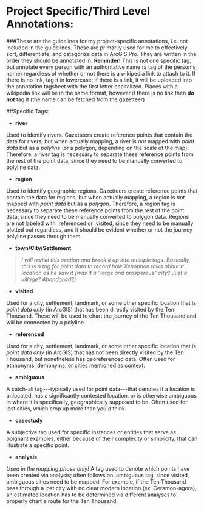 # Project Specific/Third Level Annotations: 
###These are the guidelines for my project-specific annotations, i.e. not included in the guidelines. These are primarily used for me to effectively sort, differentiate, and catagorize data in ArcGIS Pro. They are written in the order they should be annotated in.
**Reminder!**
This is not one specific tag, but annotate every person with an authoritative name (a tag of the person's name) regardless of whether or not there is a wikipedia link to attach to it. If there is no link, tag it in lowercase; if there is a link, it will be uploaded into the annotation tagsheet with the first letter capitalized. Places with a wikipedia link will be in the same format, however if there is no link then ***do not*** tag it (the name can be fetched from the gazetteer)

##Specific Tags:
* **river**

Used to identify rivers. Gazetteers create reference points that contain the data for rivers, but when actually mapping, a river is _not_ mapped with _point data_ but as a _polyline_ (or a polygon, depending on the scale of the map). Therefore, a river tag is necessary to separate these reference points from the rest of the point data, since they need to be manually converted to polyline data.

* **region**

Used to identify geographic regions. Gazetteers create reference points that contain the data for regions, but when actually mapping, a region is _not_ mapped with _point data_ but as a _polygon_. Therefore, a region tag is necessary to separate these reference points from the rest of the point data, since they need to be manually converted to polygon data. Regions are not labeled with .referenced or .visited, since they need to be manually plotted out regardless, and it should be evident whether or not the journey polyline passes through them.

* **town/City/Settlement**

> _I will revisit this section and break it up into multiple tags. Basically, this is a tag for point data to record how Xenophon talks about a location as he saw it (was it a "large and prosperous" city? Just a village? Abandoned?)_

* **visited**

Used for a city, settlement, landmark, or some other specific location that is _point data only_ (in ArcGIS) that has been directly visited by the Ten Thousand. These will be used to chart the journey of the Ten Thousand and will be connected by a polyline.

* **referenced**

Used for a city, settlement, landmark, or some other specific location that is _point data only_ (in ArcGIS) that has  not been directly visited by the Ten Thousand, but nonetheless has georeferenced data. Often used for ethnonyms, demonyms, or cities mentioned as context.

* **ambiguous**

A catch-all tag---typically used for point data---that denotes if a location is unlocated, has a significantly contested location, or is otherwise ambiguous in where it is specifically, geographically supposed to be. Often used for lost cities, which crop up more than you'd think.

* **casestudy**

A subjective tag used for specific instances or entities that serve as poignant examples, either because of their complexity or simplicity, that can illustrate a specific point.

* **analysis**

_Used in the mapping phase only!_ A tag used to denote which points have been created via analysis; often follows an .ambiguous tag, since visited, ambiguous cities need to be mapped. For example, if the Ten Thousand pass through a lost city with no clear modern location (ex. Ceramon-agora), an estimated location has to be determined via different analyses to properly chart a route for the Ten Thousand.
